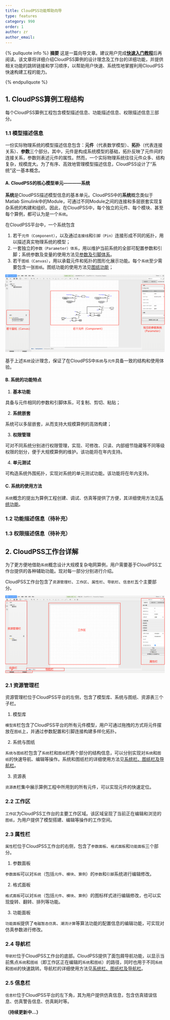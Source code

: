 ```yaml
---
title: CloudPSS功能帮助向导
type: features
category: 990
order: 1
author: zr
author_email: 
---
```

{% pullquote info %}
**摘要**
这是一篇向导文章。建议用户完成[**快速入门教程**](../guide/)后再阅读。该文章将详细介绍CloudPSS算例的设计理念及工作台的详细功能，并提供相关功能的跳转链接和学习顺序，以帮助用户快速、系统性地掌握利用CloudPSS快速构建工程的能力。

{% endpullquote %}

## 1. CloudPSS算例工程结构
每个CloudPSS算例工程包含模型描述信息、功能描述信息、权限描述信息三部分。

### 1.1 模型描述信息

一份实际物理系统的模型描述信息包含：**元件**（代表数学模型）、**拓扑**（代表连接关系）、**参数**三个部分。其中，元件是构成系统模型的基础，拓扑反映了元件间的连接关系，参数则表述元件的属性。然而，一个实际物理系统往往元件众多、结构复杂，规模庞大。为了有序、高效地管理模型描述信息，CloudPSS设计了“系统”这一基本概念。

#### A. CloudPSS的核心模型单元————系统

**系统**是CloudPSS描述模型信息的基本单元。CloudPSS中的**系统**概念类似于Matlab Simulink中的Module，可通过不同Module之间的连接和多层嵌套实现复杂系统的构建和组织。因此，在CloudPSS中，每个独立的元件、每个模块、甚至每个算例，都可认为是一个`系统`。

在CloudPSS平台中，一个系统包含
1. 若干`元件（Component）`，以及通过`连接线`和`引脚（Pin）`连接形成不同的拓扑，用以描述真实物理系统的模型；
2. 一套独立的`参数（Parameter）体系`，用以维护当前系统的全部可配置参数和引脚；系统参数及变量的使用方法见[参数及引脚体系](../features/ParameterSystem.html)。
3. 若干`图纸（Canvas）`，用以承载元件和拓扑的图形化展示功能。每个`系统`至少需要包含一张`图纸`。图纸功能的使用方法见[图纸功能](../features/Canvas.html)；

![系统组成](IntroGuide/System.png "系统组件示例")

基于上述`系统`设计理念，保证了在CloudPSS中`系统`与`元件`具备一致的结构和使用体验。

#### B. 系统的功能特点

1.	**基本功能**

具备与元件相同的参数和引脚体系，可复制、剪切、粘贴；

2.	**系统嵌套**

系统可以多层嵌套，从而支持大规模算例的高效构建；

3.	**权限管理**

可对不同系统分别进行权限管理，实现、可修改、只读、内部细节隐藏等不同等级权限的划分，便于大规模算例的维护。该功能将在年内支持。

4.	**单元测试**

可构造系统外围拓扑，实现对系统的单元测试功能。该功能将在年内支持。


#### C. 系统的使用方法

`系统`概念的提出为算例工程创建、调试、仿真等提供了方便，其详细使用方法见[系统功能](../features/System.html)。

### 1.2 功能描述信息（待补充）
### 1.3 权限描述信息（待补充）



## 2. CloudPSS工作台详解

为了更方便地借助`系统`概念设计大规模复杂电网算例，用户需要基于CloudPSS工作台提供的各种辅助功能。现对每一部分分别进行介绍。

CloudPSS工作台包含了`资源管理栏`、`工作区`、`属性栏`、`导航栏`、`信息栏`五个主要部分。

![CloudPSS工作台](IntroGuide/CloudPSS平台.png "CloudPSS工作台组成")

### 2.1 资源管理栏

资源管理栏位于CloudPSS平台的左侧，包含了模型库、系统与图纸、资源表三个子栏。

1. 模型库

`模型库`栏包含了CloudPSS平台的所有元件模型，用户可通过拖拽的方式将元件摆放在`图纸`上，并通过参数配置和引脚连接构建多样化拓扑。

2. 系统与图纸

`系统与图纸`栏包含了`系统`栏和`图纸`栏两个部分的结构信息，可以分别实现对`系统`和`图纸`的快速导航、编辑等操作。系统和图纸栏的详细使用方法见[系统栏、图纸栏及导航栏](../features/SystemBar.html)。

3. 资源表

`资源表`栏集中展示算例工程中所用到的所有元件，可以实现元件的快速定位。

### 2.2 工作区

`工作区`为CloudPSS工作台的主要工作区域。该区域呈现了当前正在编辑和浏览的`图纸`，为用户提供了模型搭建、编辑等操作的工作空间。

### 2.3 属性栏

`属性`栏位于CloudPSS工作台的右侧，包含了`参数面板`、`格式面板`和`功能面板`三个部分。

1. 参数面板

`参数面板`可以对`系统`（包括`元件`、`模块`、`算例`）的`参数`和`引脚`系统进行编辑修改。

2. 格式面板

`格式面板`可以对`系统`（包括`元件`、`模块`、`算例`）的图标样式进行编辑修改，也可以实现旋转、翻转、排列等功能。

3. 功能面板

`功能面板`提供了`电磁暂态仿真`、`潮流计算`等算法功能的配置信息的编辑功能，可实现对仿真参数进行修改。

### 2.4 导航栏

`导航栏`位于CloudPSS工作台的底部。CloudPSS提供了面包屑导航功能，以显示当前焦点`系统`和`图纸`（即工作区正在编辑的`系统`和`图纸`）的路径，同时也用于不同`系统`和`图纸`的快速跳转。导航栏的详细使用方法见[系统栏、图纸栏及导航栏](../features/SystemBar.html)。

### 2.5 信息栏

`信息栏`位于CloudPSS平台的左下角，其为用户提供仿真信息，包含仿真错误信息、仿真警告信息、仿真耗时等。

**（持续更新中...）**